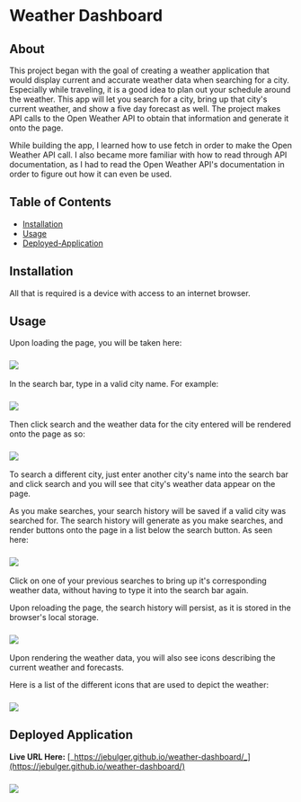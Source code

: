 # Weather Dashboard

## About
This project began with the goal of creating a weather application that would display current and accurate weather data when searching for a city. Especially while traveling, it is a good idea to plan out your schedule around the weather. This app will let you search for a city, bring up that city's current weather, and show a five day forecast as well. The project makes API calls to the Open Weather API to obtain that information and generate it onto the page.

While building the app, I learned how to use fetch in order to make the Open Weather API call. I also became more familiar with how to read through API documentation, as I had to read the Open Weather API's documentation in order to figure out how it can even be used.

## Table of Contents
- [Installation](#installation)
- [Usage](#usage)
- [Deployed-Application](#deployed-application)

## Installation
All that is required is a device with access to an internet browser.
## Usage
Upon loading the page, you will be taken here:
### ![](./assets/images/06-hw-01-feat-search.png)

In the search bar, type in a valid city name. For example:
### ![](./assets/images/06-hw-city-name.png)

Then click search and the weather data for the city entered will be rendered onto the page as so:
### ![](./assets/images/06-hw-rendered.png)

To search a different city, just enter another city's name into the search bar and click search and you will see that city's weather data appear on the page.

As you make searches, your search history will be saved if a valid city was searched for. The search history will generate as you make searches, and render buttons onto the page in a list below the search button. As seen here:
### ![](./assets/images/06-feat-history.png)

Click on one of your previous searches to bring up it's corresponding weather data, without having to type it into the search bar again.

Upon reloading the page, the search history will persist, as it is stored in the browser's local storage.

### ![](./assets/images/06-hw-feat-local-storage.png)

Upon rendering the weather data, you will also see icons describing the current weather and forecasts.

Here is a list of the different icons that are used to depict the weather:
### ![](./assets/images/06-hw-icons.png)

## Deployed Application
**Live URL Here:** [_https://jebulger.github.io/weather-dashboard/_](https://jebulger.github.io/weather-dashboard/)

### ![](./assets/images/06-hw-full-size.png)